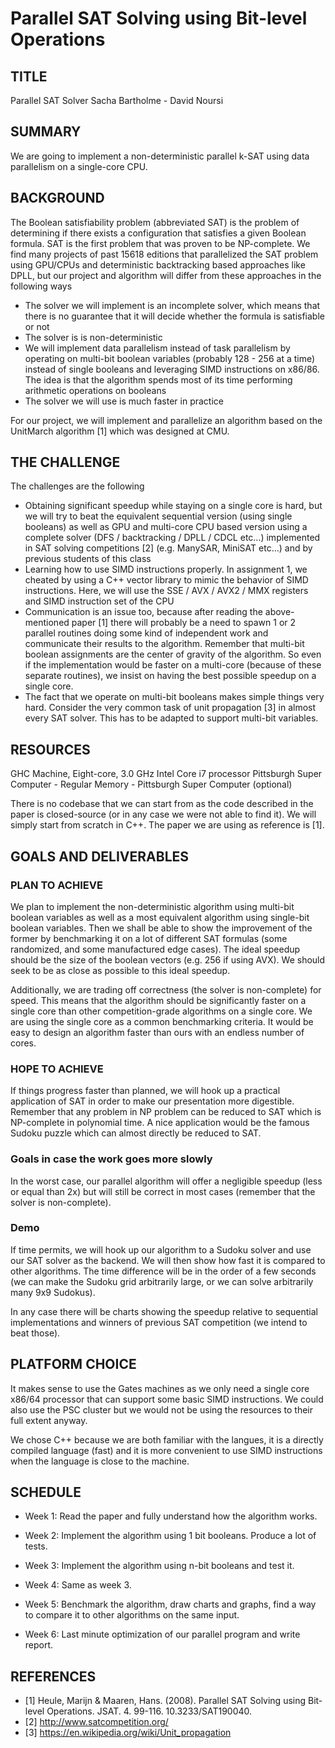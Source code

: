 # Parallel SAT Solving using Bit-level Operations

## TITLE

Parallel SAT Solver
Sacha Bartholme - David Noursi

## SUMMARY

We are going to implement a non-deterministic parallel k-SAT using data parallelism on a single-core CPU.

## BACKGROUND

The Boolean satisfiability problem (abbreviated SAT) is the problem of determining if there exists a configuration that satisfies a given Boolean formula. SAT is the first problem that was proven to be NP-complete. We find many projects of past 15618 editions that parallelized the SAT problem using GPU/CPUs and deterministic backtracking based approaches like DPLL, but our project and algorithm will differ from these approaches in the following ways

* The solver we will implement is an incomplete solver, which means that there is no guarantee that it will decide whether the formula is satisfiable or not
* The solver is is non-deterministic
* We will implement data parallelism instead of task parallelism by operating on multi-bit boolean variables (probably 128 - 256 at a time) instead of single booleans and leveraging SIMD instructions on x86/86. The idea is that the algorithm spends most of its time performing arithmetic operations on booleans
* The solver we will use is much faster in practice

For our project, we will implement and parallelize an algorithm based on the UnitMarch algorithm [1]  which was designed at CMU.

## THE CHALLENGE

The challenges are the following

* Obtaining significant speedup while staying on a single core is hard, but we will try to beat the equivalent sequential version (using single booleans) as well as GPU and multi-core CPU based version using a complete solver (DFS / backtracking / DPLL / CDCL etc…) implemented in SAT solving competitions [2] (e.g. ManySAR, MiniSAT etc…) and by previous students of this class
* Learning how to use SIMD instructions properly. In assignment 1, we cheated by using a C++ vector library to mimic the behavior of SIMD instructions. Here, we will use the SSE / AVX / AVX2 / MMX registers and SIMD instruction set of the CPU
* Communication is an issue too, because after reading the above-mentioned paper [1] there will probably be a need to spawn 1 or 2 parallel routines doing some kind of independent work and communicate their results to the algorithm. Remember that multi-bit boolean assignments are the center of gravity of the algorithm. So even if the implementation would be faster on a multi-core (because of these separate routines), we insist on having the best possible speedup on a single core.
* The fact that we operate on multi-bit booleans makes simple things very hard. Consider the very common task of unit propagation [3] in almost every SAT solver. This has to be adapted to support multi-bit variables.

## RESOURCES

GHC Machine, Eight-core, 3.0 GHz Intel Core i7 processor
Pittsburgh Super Computer - Regular Memory - Pittsburgh Super Computer (optional)

There is no codebase that we can start from as the code described in the paper is closed-source (or in any case we were not able to find it). We will simply start from scratch in C++. The paper we are using as reference is [1].

## GOALS AND DELIVERABLES

### PLAN TO ACHIEVE 

We plan to implement the non-deterministic algorithm using multi-bit boolean variables as well as a most equivalent algorithm using single-bit boolean variables. Then we shall be able to show the improvement of the former by benchmarking it on a lot of different SAT formulas (some randomized, and some manufactured edge cases). The ideal speedup should be the size of the boolean vectors (e.g. 256 if using AVX). We should seek to be as close as possible to this ideal speedup. 

Additionally, we are trading off correctness (the solver is non-complete) for speed. This means that the algorithm should be significantly faster on a single core than other competition-grade algorithms on a single core. We are using the single core as a common benchmarking criteria. It would be easy to design an algorithm faster than ours with an endless number of cores.

### HOPE TO ACHIEVE

If things progress faster than planned, we will hook up a practical application of SAT in order to make our presentation more digestible. Remember that any problem in NP problem can be reduced to SAT which is NP-complete in polynomial time. A nice application would be the famous Sudoku puzzle which can almost directly be reduced to SAT.

### Goals in case the work goes more slowly

In the worst case, our parallel algorithm will offer a negligible speedup (less or equal than 2x) but will still be correct in most cases (remember that the solver is non-complete).

### Demo

If time permits, we will hook up our algorithm to a Sudoku solver and use our SAT solver as the backend. We will then show how fast it is compared to other algorithms. The time
difference will be in the order of a few seconds (we can make the Sudoku grid arbitrarily large, or we can solve arbitrarily many 9x9 Sudokus).

In any case there will be charts showing the speedup relative to sequential implementations and
winners of previous SAT competition (we intend to beat those).

## PLATFORM CHOICE

It makes sense to use the Gates machines as we only need a single core x86/64 processor that can support some basic SIMD instructions. We could also use the PSC cluster but we would not be using the resources to their full extent anyway.

We chose C++ because we are both familiar with the langues, it is a directly compiled language (fast) and it is more convenient to use SIMD instructions when the language is close to the machine.

## SCHEDULE

* Week 1: Read the paper and fully understand how the algorithm works.

* Week 2: Implement the algorithm using 1 bit booleans. Produce a lot of tests.

* Week 3: Implement the algorithm using n-bit booleans and test it.

* Week 4: Same as week 3.

* Week 5: Benchmark the algorithm, draw charts and graphs, find a way to compare it to other algorithms on the same input.

* Week 6: Last minute optimization of our parallel program and write report.

## REFERENCES
* [1] Heule, Marijn & Maaren, Hans. (2008). Parallel SAT Solving using Bit-level Operations. JSAT. 4. 99-116. 10.3233/SAT190040. 
* [2] http://www.satcompetition.org/
* [3] https://en.wikipedia.org/wiki/Unit_propagation

